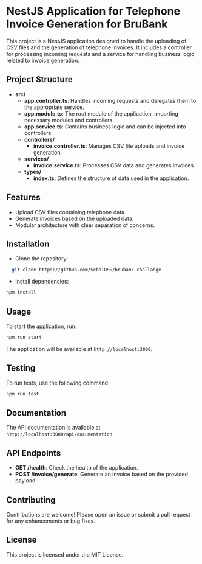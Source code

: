 # NestJS Application for Telephone Invoice Generation for BruBank

This project is a NestJS application designed to handle the uploading of CSV files and the generation of telephone invoices. It includes a controller for processing incoming requests and a service for handling business logic related to invoice generation.

## Project Structure

- **src/**
  - **app.controller.ts**: Handles incoming requests and delegates them to the appropriate service.
  - **app.module.ts**: The root module of the application, importing necessary modules and controllers.
  - **app.service.ts**: Contains business logic and can be injected into controllers.
  - **controllers/**
    - **invoice.controller.ts**: Manages CSV file uploads and invoice generation.
  - **services/**
    - **invoice.service.ts**: Processes CSV data and generates invoices.
  - **types/**
    - **index.ts**: Defines the structure of data used in the application.

## Features

- Upload CSV files containing telephone data.
- Generate invoices based on the uploaded data.
- Modular architecture with clear separation of concerns.

## Installation

- Clone the repository:

```bash
  git clone https://github.com/SebaTOSS/brubank-challange
```

- Install dependencies:

```bash
npm install
```

## Usage

To start the application, run:

```bash
npm run start
```

The application will be available at `http://localhost:3000`.

## Testing

To run tests, use the following command:

```bash
npm run test
```

## Documentation

The API documentation is available at `http://localhost:3000/api/documentation`.

## API Endpoints

- **GET /health**: Check the health of the application.
- **POST /invoice/generate**: Generate an invoice based on the provided payload.

## Contributing

Contributions are welcome! Please open an issue or submit a pull request for any enhancements or bug fixes.

## License

This project is licensed under the MIT License.

